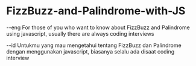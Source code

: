# FizzBuzz-and-Palindrome-with-JS

--eng
For those of you who want to know about FizzBuzz and Palindrome using javascript, usually there are always coding interviews

--id
Untukmu yang mau mengetahui tentang FizzBuzz dan Palindrome dengan menggunakan javascript, biasanya selalu ada disaat coding interview
